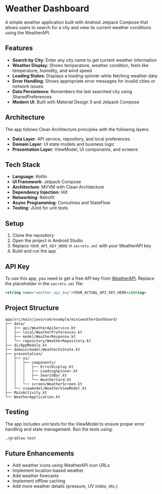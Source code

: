 # Weather Dashboard

A simple weather application built with Android Jetpack Compose that allows users to search for a city and view its current weather conditions using the WeatherAPI.

## Features

- **Search by City**: Enter any city name to get current weather information
- **Weather Display**: Shows temperature, weather condition, feels like temperature, humidity, and wind speed
- **Loading States**: Displays a loading spinner while fetching weather data
- **Error Handling**: Shows appropriate error messages for invalid cities or network issues
- **Data Persistence**: Remembers the last searched city using SharedPreferences
- **Modern UI**: Built with Material Design 3 and Jetpack Compose

## Architecture

The app follows Clean Architecture principles with the following layers:

- **Data Layer**: API service, repository, and local preferences
- **Domain Layer**: UI state models and business logic
- **Presentation Layer**: ViewModel, UI components, and screens

## Tech Stack

- **Language**: Kotlin
- **UI Framework**: Jetpack Compose
- **Architecture**: MVVM with Clean Architecture
- **Dependency Injection**: Hilt
- **Networking**: Retrofit
- **Async Programming**: Coroutines and StateFlow
- **Testing**: JUnit for unit tests

## Setup

1. Clone the repository
2. Open the project in Android Studio
3. Replace `YOUR_API_KEY_HERE` in `secrets.xml` with your WeatherAPI key
4. Build and run the app

## API Key

To use this app, you need to get a free API key from [WeatherAPI](https://www.weatherapi.com/). Replace the placeholder in the `secrets.xml` file:

```xml
<string name="weather_api_key">YOUR_ACTUAL_API_KEY_HERE</string>
```

## Project Structure

```
app/src/main/java/com/example/miniweatherdashboard/
├── data/
│   ├── api/WeatherApiService.kt
│   ├── local/WeatherPreferences.kt
│   ├── model/WeatherResponse.kt
│   └── repository/WeatherRepository.kt
├── di/AppModule.kt
├── domain/model/WeatherUiState.kt
├── presentation/
│   ├── ui/
│   │   ├── components/
│   │   │   ├── ErrorDisplay.kt
│   │   │   ├── LoadingSpinner.kt
│   │   │   ├── SearchBar.kt
│   │   │   └── WeatherCard.kt
│   │   └── screen/WeatherScreen.kt
│   └── viewmodel/WeatherViewModel.kt
├── MainActivity.kt
└── WeatherApplication.kt
```

## Testing

The app includes unit tests for the ViewModel to ensure proper error handling and state management. Run the tests using:

```bash
./gradlew test
```

## Future Enhancements

- Add weather icons using WeatherAPI icon URLs
- Implement location-based weather
- Add weather forecasts
- Implement offline caching
- Add more weather details (pressure, UV index, etc.) 